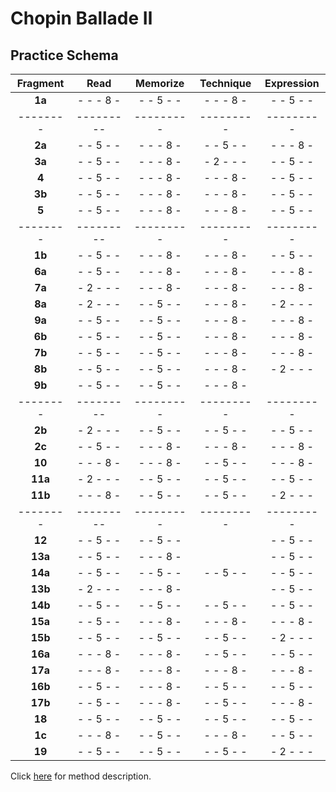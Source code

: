 Chopin Ballade Ⅱ
=================

Practice Schema
---------------

| Fragment |   Read    | Memorize  | Technique |Expression |
|:--------:|:---------:|:---------:|:---------:|:---------:|
| __1a__   | - - - 8 - | - - 5 - - | - - - 8 - | - - 5 - - |
| -------- | --------- | --------- | --------- | --------- |
| __2a__   | - - 5 - - | - - - 8 - | - - 5 - - | - - - 8 - |
| __3a__   | - - 5 - - | - - - 8 - | - 2 - - - | - - 5 - - |
| __4__    | - - 5 - - | - - - 8 - | - - - 8 - | - - 5 - - |
| __3b__   | - - 5 - - | - - - 8 - | - - - 8 - | - - 5 - - |
| __5__    | - - 5 - - | - - - 8 - | - - - 8 - | - - 5 - - |
| -------- | --------- | --------- | --------- | --------- |
| __1b__   | - - 5 - - | - - - 8 - | - - - 8 - | - - 5 - - |
| __6a__   | - - 5 - - | - - - 8 - | - - - 8 - | - - - 8 - |
| __7a__   | - 2 - - - | - - - 8 - | - - - 8 - | - - - 8 - |
| __8a__   | - 2 - - - | - - 5 - - | - - - 8 - | - 2 - - - |
| __9a__   | - - 5 - - | - - 5 - - | - - - 8 - | - - - 8 - |
| __6b__   | - - 5 - - | - - 5 - - | - - - 8 - | - - - 8 - |
| __7b__   | - - 5 - - | - - 5 - - | - - - 8 - | - - - 8 - |
| __8b__   | - - 5 - - | - - 5 - - | - - - 8 - | - 2 - - - |
| __9b__   | - - 5 - - | - - 5 - - | - - - 8 - |           |
| -------- | --------- | --------- | --------- | --------- |
| __2b__   | - 2 - - - | - - 5 - - | - - 5 - - | - - 5 - - |
| __2c__   | - - 5 - - | - - - 8 - | - - - 8 - | - - - 8 - |
| __10__   | - - - 8 - | - - - 8 - | - - 5 - - | - - - 8 - |
| __11a__  | - 2 - - - | - - 5 - - | - - 5 - - | - - 5 - - |
| __11b__  | - - - 8 - | - - 5 - - | - - 5 - - | - 2 - - - |
| -------- | --------- | --------- | --------- | --------- |
| __12__   | - - 5 - - | - - 5 - - |           | - - 5 - - |
| __13a__  | - - 5 - - | - - - 8 - |           | - - 5 - - |
| __14a__  | - - 5 - - | - - 5 - - | - - 5 - - | - - 5 - - |
| __13b__  | - 2 - - - | - - - 8 - |           | - - 5 - - |
| __14b__  | - - 5 - - | - - 5 - - | - - 5 - - | - - 5 - - |
| __15a__  | - - 5 - - | - - - 8 - | - - - 8 - | - - - 8 - |
| __15b__  | - - 5 - - | - - 5 - - | - - 5 - - | - 2 - - - |
| __16a__  | - - - 8 - | - - - 8 - | - - 5 - - | - - 5 - - |
| __17a__  | - - - 8 - | - - - 8 - | - - - 8 - | - - - 8 - |
| __16b__  | - - 5 - - | - - - 8 - | - - 5 - - | - - 5 - - |
| __17b__  | - - 5 - - | - - - 8 - | - - 5 - - | - - - 8 - |
| __18__   | - - 5 - - | - - 5 - - | - - 5 - - | - - 5 - - |
| __1c__   | - - - 8 - | - - 5 - - | - - - 8 - | - - 5 - - |
| __19__   | - - 5 - - | - - 5 - - | - - 5 - - | - 2 - - - |

Click [here](/methods/practice-schema.md) for method description.

